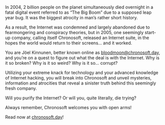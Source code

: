 In 2004, 2 billion people on the planet simultaneously died overnight in a fatal digital event referred to as “The Big Boom” due to a supposed leap year bug. It was the biggest atrocity in man’s rather short history.

As a result, the Internet was condemned and largely abandoned due to fearmongering and conspiracy theories, but in 2005, one seemingly start-up company, calling itself Chronosoft, released an Internet suite, in the hopes the world would return to their screens... and it worked.

You are Jöel Kinnunen, better known online as bloodmoon@chronosoft.day, and you’re on a quest to figure out what the deal is with the Internet. Why is it so broken? Why is it so weird? Why is it so… corrupt?

Utilizing your extreme knack for technology and your advanced knowledge of Internet hacking, you will break into Chronosoft and unveil mysteries, information and atrocities that reveal a sinister truth behind this seemingly fresh company.

Will you purify the Internet? Or will you, quite literally, die trying?

Always remember, Chronosoft welcomes you with open arms!

Read now at [chronosoft.day](https://chronosoft.day)!
